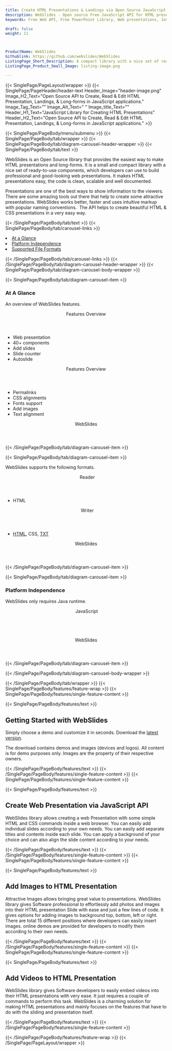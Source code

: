 ```yaml
---
title: Create HTML Presentations & Landings via Open Source JavaScript API
description: WebSlides - Open source Free JavaScript API for HTML presentations. Generate & edit web presentations, landings, add videos & images via JavaScript library.
keywords: Free Web API, Free PowerPoint Library, Web presentations, JavaScript HTML PPTX, JavaScript PowerPoint , JavaScript web presentation, add long-forms in presentation, Microsoft office API,  JavaScript web API, JavaScript presentations API, create landings pages, convert HTML to presentations , add Images presentation, add Charts to presentation,  create web slide, JavaScript PowerPoint library, modify web slide

draft: false
weight: 11



ProductName: WebSlides
Githublink: https://github.com/webslides/WebSlides
ListingPage_Short_Description: A compact library with a nice set of ready-to-use components that enables developers to read, write and edit good-looking web presentations.
ListingPage_Product_Small_Image: listing-image.png 

---
```


{{< SinglePage/PageLayout/wrapper >}}
{{< SinglePage/PageHeader/header-text
Header_Image="header-image.png"
Image_H2_Text="Open Source API to Create, Read & Edit HTML Presentation, Landings, & Long-forms in JavaScript applications."
Image_Tag_Text=""
Image_Alt_Text=" "
Image_title_Text=""
Header_H1_Text="JavaScript Library for Creating HTML Presentations"
Header_H2_Text="Open Source API to Create, Read & Edit HTML Presentation, Landings, & Long-forms in JavaScript applications." >}}

{{< SinglePage/PageBody/menu/submenu >}}
{{< SinglePage/PageBody/tab/wrapper >}}
{{< SinglePage/PageBody/tab/diagram-carousel-header-wrapper >}}
{{< SinglePage/PageBody/tab/text >}}



<p>WebSlides is an Open Source library that provides the easiest way to make HTML presentations and long-forms. It is a small and compact library with a nice set of ready-to-use components, which developers can use to build professional and good-looking web presentations. It makes HTML presentations easy, the code is clean, scalable and well documented.  </p>
<p>Presentations are one of the best ways to show information to the viewers. There are some amazing tools out there that help to create some attractive presentations. WebSlides works better, faster and uses intuitive markup with popular naming conventions.  The API helps to create beautiful HTML & CSS presentations in a very easy way.</p>

{{< /SinglePage/PageBody/tab/text >}}
{{< SinglePage/PageBody/tab/carousel-links >}}

<li data-target="#diagramcarousel" data-slide-to="0"><a href="#">At a Glance</a></li>
<li data-target="#diagramcarousel" data-slide-to="2"><a href="#">Platform Independence</a></li>
<li data-target="#diagramcarousel" data-slide-to="1"><a class="activetab" href="#">Supported File Formats</a></li>


{{< /SinglePage/PageBody/tab/carousel-links >}}
{{< /SinglePage/PageBody/tab/diagram-carousel-header-wrapper >}}
{{< SinglePage/PageBody/tab/diagram-carousel-body-wrapper >}}

{{< SinglePage/PageBody/tab/diagram-carousel-item >}}
<h3>At A Glance</h3>
<p>An overview of WebSlides features.</p>
<div class="diagram1 d1-poi">
<div class="d1-row">
<div class="d1-col d1-left"><header>Features Overview</header>
<ul>
<li>Web presentation</li>
<li>40+ components</li>
<li>Add slides</li>
<li>Slide counter</li>
<li>Autoslide</li>
</ul>
</div>
<!--/left-->
<div class="d1-col d1-right"><header>Features Overview</header>
<ul>
<li>Permalinks</li>
<li>CSS alignments</li>
<li>Fonts support</li>
<li>Add images</li>
<li>Text alignment</li>
</ul>
</div>
<!--/right--></div>
<!--/row-->
<div class="d1-logo" style="border: none;"><header>WebSlides</header><footer><small></small></footer></div>
<!--/logo--></div>
<!--/diagram1-->
{{< /SinglePage/PageBody/tab/diagram-carousel-item >}}

{{< SinglePage/PageBody/tab/diagram-carousel-item >}}
<p>WebSlides supports the following formats.</p>
<div class="diagram1 d2  d1-poi">
<div class="d1-row">
<div class="d1-col d1-left"><header><i class="fa fa-arrows-v "> </i> Reader</header>
<ul>
<li>HTML</li>
</ul>
</div>
<!--/left-->
<div class="d1-col d1-right"><header><i class="fa  fa-long-arrow-down"> </i> Writer</header>
<ul>
<li><a href="https://docs.fileformat.com/web/html/">HTML</a>, CSS, <a href="https://docs.fileformat.com/word-processing/txt/">TXT</a></li>
</ul>
</div>
<!--/right--></div>
<!--/row-->
<div class="d1-logo" style="border: none;"><header>WebSlides</header><footer><small></small></footer></div>
<!--/logo--></div>
<!--/diagram2-->
{{< /SinglePage/PageBody/tab/diagram-carousel-item >}}

{{< SinglePage/PageBody/tab/diagram-carousel-item >}}
<h3>Platform Independence</h3>
<p>WebSlides only requires Java runtime.</p>
<div class="diagram1 d1-poi">
<div class="d1-row">
<div class="d1-col d1-left"><header><i class="fa fa-cubes"> </i>JavaScript</header></div>
<!--/left-->
<div class="d1-col d1-right"> </div>
<!--/right--></div>
<!--/row-->
<div class="d1-logo" style="border: none;"><header>WebSlides</header><footer><small></small></footer></div>
<!--/logo--></div>
<!--/diagram2 -->
{{< /SinglePage/PageBody/tab/diagram-carousel-item >}}

{{< /SinglePage/PageBody/tab/diagram-carousel-body-wrapper >}}

{{< /SinglePage/PageBody/tab/wrapper >}}
{{< SinglePage/PageBody/features/feature-wrap >}}
{{< SinglePage/PageBody/features/single-feature-content >}}

{{< SinglePage/PageBody/features/text >}}
<h2 class="h2title">Getting Started with WebSlides</h2>
<p>Simply choose a demo and customize it in seconds. Download the <a href="https://webslides.tv/webslides-latest.zip">latest version</a>.</p>
<p>The download contains demos and images (devices and logos). All content is for demo purposes only. Images are the property of their respective owners.</p>

{{< /SinglePage/PageBody/features/text >}}
{{< /SinglePage/PageBody/features/single-feature-content >}}
{{< SinglePage/PageBody/features/single-feature-content >}}

{{< SinglePage/PageBody/features/text >}}
<h2 class="h2title">Create Web Presentation via JavaScript API</h2>
<p>WebSlides library allows creating a web Presentation with some simple HTML and CSS commands inside a web browser. You can easily add individual slides according to your own needs. You can easily add separate titles and contents inside each slide. You can apply a background of your choice and can also align the slide content according to your needs.</p>

{{< /SinglePage/PageBody/features/text >}}
{{< /SinglePage/PageBody/features/single-feature-content >}}
{{< SinglePage/PageBody/features/single-feature-content >}}

{{< SinglePage/PageBody/features/text >}}
<h2 class="h2title">Add Images to HTML Presentation</h2>
<p>Attractive Images allows bringing great value to presentations. WebSlides library gives Software professional to effortlessly add photos and images into their HTML presentation Slide with ease and just a few lines of code. It gives options for adding images to background top, bottom, left or right. There are total 15 different positions where developers can easily insert images. online demos are provided for developers to modify them according to their own needs.</p>

{{< /SinglePage/PageBody/features/text >}}
{{< /SinglePage/PageBody/features/single-feature-content >}}
{{< SinglePage/PageBody/features/single-feature-content >}}

{{< SinglePage/PageBody/features/text >}}
<h2 class="h2title">Add Videos to HTML Presentation</h2>
<p>WebSlides library gives Software developers to easily embed videos into their HTML presentations with very ease. It just requires a couple of commands to perform this task. WebSlides is a charming solution for making HTML presentations and mainly focuses on the features that have to do with the sliding and presentation itself.</p>

{{< /SinglePage/PageBody/features/text >}}
{{< /SinglePage/PageBody/features/single-feature-content >}}

{{< /SinglePage/PageBody/features/feature-wrap >}}
{{< /SinglePage/PageLayout/wrapper >}}